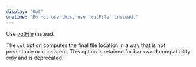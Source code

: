 ```yaml
---
display: "Out"
oneline: "Do not use this, use `outFile` instead."
---
```


Use [outFile](#outFile) instead.

The `out` option computes the final file location in a way that is not predictable or consistent.
This option is retained for backward compatibility only and is deprecated.
